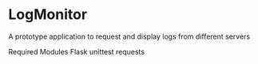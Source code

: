 # LogMonitor
A prototype application to request and display logs from different servers

Required Modules
Flask
unittest
requests


